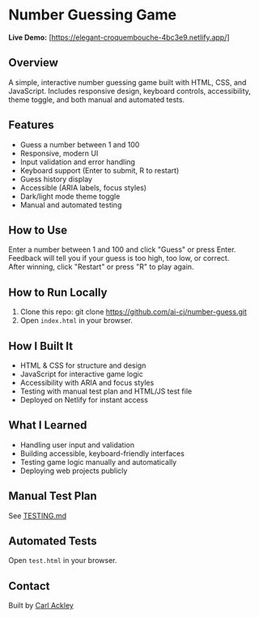 # Number Guessing Game

**Live Demo:** [https://elegant-croquembouche-4bc3e9.netlify.app/]

## Overview

A simple, interactive number guessing game built with HTML, CSS, and JavaScript. Includes responsive design, keyboard controls, accessibility, theme toggle, and both manual and automated tests.

## Features

- Guess a number between 1 and 100
- Responsive, modern UI
- Input validation and error handling
- Keyboard support (Enter to submit, R to restart)
- Guess history display
- Accessible (ARIA labels, focus styles)
- Dark/light mode theme toggle
- Manual and automated testing

## How to Use

Enter a number between 1 and 100 and click "Guess" or press Enter.  
Feedback will tell you if your guess is too high, too low, or correct.  
After winning, click "Restart" or press "R" to play again.

## How to Run Locally

1. Clone this repo:
git clone https://github.com/ai-cj/number-guess.git
2. Open `index.html` in your browser.

## How I Built It

- HTML & CSS for structure and design
- JavaScript for interactive game logic
- Accessibility with ARIA and focus styles
- Testing with manual test plan and HTML/JS test file
- Deployed on Netlify for instant access

## What I Learned

- Handling user input and validation
- Building accessible, keyboard-friendly interfaces
- Testing game logic manually and automatically
- Deploying web projects publicly

## Manual Test Plan

See [TESTING.md](./TESTING.md)

## Automated Tests

Open `test.html` in your browser.

## Contact

Built by [Carl Ackley](https://www.linkedin.com/in/cjackley/)